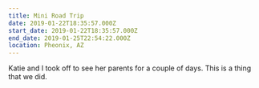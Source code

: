 ```yaml
---
title: Mini Road Trip
date: 2019-01-22T18:35:57.000Z
start_date: 2019-01-22T18:35:57.000Z
end_date: 2019-01-25T22:54:22.000Z
location: Pheonix, AZ
---
```


Katie and I took off to see her parents for a couple of days. This is a thing that we did.
